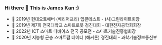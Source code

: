 ### Hi there 👋 This is James Kan :)

<!--
**myeonghae/myeonghae** is a ✨ _special_ ✨ repository because its `README.md` (this file) appears on your GitHub profile.

Here are some ideas to get you started:








- 💬 Ask me about ...
- 📫 How to reach me: ...
- 😄 Pronouns: ...
- ⚡ Fun fact: ...
-->

- 🔭 2019년 현대오토에버 (베리어프리) 앱콘테스트 - (사)그린라이트회장
- 🌱 2019년 제7회 전국대학교 스마트로봇 경진대회 - 대한전자공학회회장 
- 👯 2022년 ICT 스마트 디바이스 전국 공모전 - 스마트기술진흥협회장 
- 🤔 2020년 지능형 곤충 스마트팜 데이터 (해커톤) 경진대회 - 과학기술정보통신부
